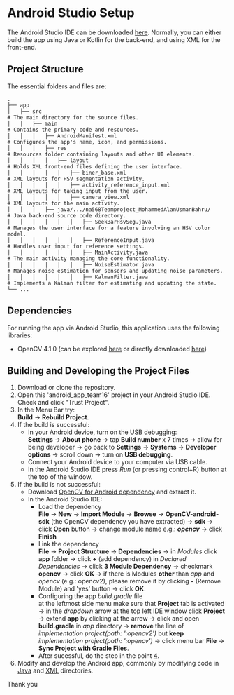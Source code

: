 # Android Studio Setup
The Android Studio IDE can be downloaded [here](https://developer.android.com/studio?gad_source=1&gclid=CjwKCAjw26KxBhBDEiwAu6KXt9xJpCalnDTE7JICAHzDQWsQN_PKbyNYdl6o0rNav8LPQDlxV7bteRoCXh4QAvD_BwE&gclsrc=aw.ds). Normally, you can either build the app using Java or Kotlin for the back-end, and using XML for the front-end.

## Project Structure
The essential folders and files are:

    .
    ├── app                                                               
    │   ├── src                                                            # The main directory for the source files.
    │   │   ├── main                                                       # Contains the primary code and resources.
    │   │   │   ├── AndroidManifest.xml                                    # Configures the app's name, icon, and permissions.
    │   │   │   ├── res                                                    # Resources folder containing layouts and other UI elements.
    │   │   │   │   ├── layout                                             # Holds XML front-end files defining the user interface.
    │   │   │   │   │   ├── biner_base.xml                                 # XML layouts for HSV segmentation activity.
    │   │   │   │   │   ├── activity_reference_input.xml                   # XML layouts for taking input from the user.
    │   │   │   │   │   ├── camera_view.xml                                # XML layouts for the main activity.
    │   │   │   ├── java/.../na568Teamproject_MohammedAlanUsmanBahru/      # Java back-end source code directory.
    │   │   │   │   │   │   ├── SeekBarHsvSeg.java                         # Manages the user interface for a feature involving an HSV color model.
    │   │   │   │   │   │   ├── ReferenceInput.java                        # Handles user input for reference settings.
    │   │   │   │   │   │   ├── MainActivity.java                          # The main activity managing the core functionality.
    │   │   │   │   │   │   ├── NoiseEstimator.java                        # Manages noise estimation for sensors and updating noise parameters.
    │   │   │   │   │   │   ├── KalmanFilter.java                          # Implements a Kalman filter for estimating and updating the state.
    └── ...

## Dependencies
For running the app via Android Studio, this application uses the following libraries:
* OpenCV 4.1.0 (can be explored [here](https://opencv.org/releases/page/4/) or directly downloaded [here](https://sourceforge.net/projects/opencvlibrary/files/4.1.0/opencv-4.1.0-android-sdk.zip/download))

## Building and Developing the Project Files
  1) Download or clone the repository.
  2) Open this 'android_app_team16' project in your Android Studio IDE. Check and click "Trust Project".
  3) In the Menu Bar try:\
       **Build** &rarr; **Rebuild Project**.
  4) If the build is successful:
      - In your Android device, turn on the USB debugging:\
            **Settings** &rarr; **About phone** &rarr; tap **Build number** x 7 times &rarr; allow for being developer &rarr; go back to **Settings** &rarr; **Systems** &rarr; **Developer options** &rarr; scroll down &rarr; turn on **USB debugging**.
      - Connect your Android device to your computer via USB cable.
      - In the Android Studio IDE press *Run* (or pressing control+R) button at the top of the window.
   5) If the build is not successful:
      - Download [OpenCV for Android dependency](https://sourceforge.net/projects/opencvlibrary/files/4.1.0/opencv-4.1.0-android-sdk.zip/download) and extract it.
      - In the Android Studio IDE:
        - Load the dependency\
          **File** &rarr; **New** &rarr; **Import Module** &rarr; **Browse** &rarr; **OpenCV-android-sdk** (the OpenCV dependency you have extracted) &rarr; **sdk**  &rarr; click **Open** button &rarr; change module name e.g.: ***opencv*** &rarr; click **Finish**
        - Link the dependency\
          **File** &rarr; **Project Structure** &rarr; **Dependencies** &rarr; in *Modules* click **app** folder &rarr; click **+** (add dependency) in *Declared Dependencies* &rarr; click **3 Module Dependency** &rarr; checkmark **opencv** &rarr; click **OK**  &rarr; if there is Modules **other** than *app* and *opencv* (e.g.: opencv2), please remove it by clicking **-** (Remove Module) and 'yes' button &rarr; click **OK**.
        - Configuring the app *build.gradle* file\
          at the leftmost side menu make sure that **Project** tab is activated &rarr; in the *dropdown* arrow at the top left IDE window click **Project** &rarr; extend **app** by clicking at the arrow &rarr; click and open **build.gradle** in *app* directory &rarr; **remove** the line of *implementation project(path: ':opencv2')* but **keep** *implementation project(path: ':opencv')* &rarr; click menu bar **File** &rarr; **Sync Project with Gradle Files**.
        - After sucessful, do the step in the point [4](https://github.com/zizien1019/NA568_Team16/blob/ac16694f9cce5ca201592b6c1486c34a0073577a/android_app_team16/README.md?plain=1#L33-L36).
6) Modify and develop the Android app, commonly by modifying code in [Java](https://github.com/zizien1019/NA568_Team16/tree/main/android_app_team16/app/src/main/java/com/mbsbahru/na568Teamproject_MohammedAlanUsmanBahru) and [XML](https://github.com/zizien1019/NA568_Team16/tree/main/android_app_team16/app/src/main/res/layout) directories.

Thank you
